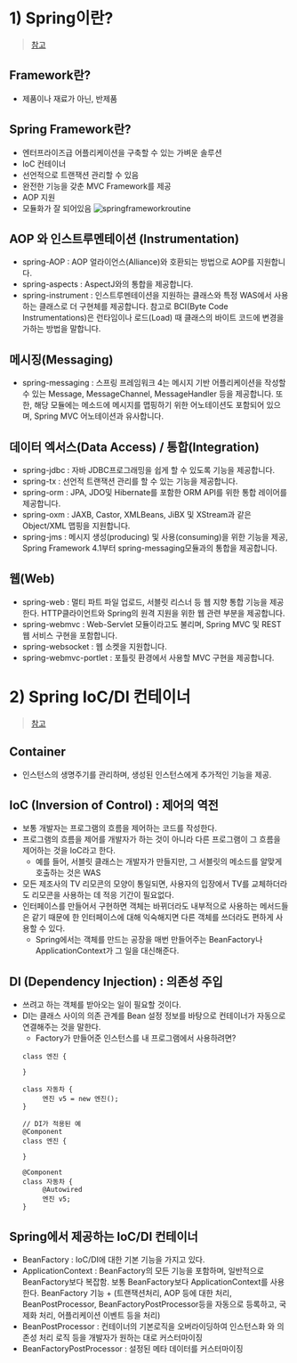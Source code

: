 # 1) Spring이란?
> [참고](https://www.edwith.org/boostcourse-web-be/lecture/58969/)

## Framework란?
* 제품이나 재료가 아닌, 반제품

## Spring Framework란?
* 엔터프라이즈급 어플리케이션을 구축할 수 있는 가벼운 솔루션
* IoC 컨테이너
* 선언적으로 트랜잭션 관리할 수 있음
* 완전한 기능을 갖춘 MVC Framework를 제공
* AOP 지원
* 모듈화가 잘 되어있음
![springframeworkroutine](https://user-images.githubusercontent.com/52440668/85989759-ef566c80-ba2b-11ea-8007-32519c0035fe.JPG)

## AOP 와 인스트루멘테이션 (Instrumentation)
* spring-AOP : AOP 얼라이언스(Alliance)와 호환되는 방법으로 AOP를 지원합니다.
* spring-aspects : AspectJ와의 통합을 제공합니다.
* spring-instrument : 인스트루멘테이션을 지원하는 클래스와 특정 WAS에서 사용하는 클래스로 더 구현체를 제공합니다. 참고로 BCI(Byte Code Instrumentations)은 런타임이나 로드(Load) 때 클래스의 바이트 코드에 변경을 가하는 방법을 말합니다.
 

## 메시징(Messaging)
* spring-messaging : 스프링 프레임워크 4는 메시지 기반 어플리케이션을 작성할 수 있는 Message, MessageChannel, MessageHandler 등을 제공합니다. 또한, 해당 모듈에는 메소드에 메시지를 맵핑하기 위한 어노테이션도 포함되어 있으며, Spring MVC 어노테이션과 유사합니다.

## 데이터 엑서스(Data Access) / 통합(Integration)
* spring-jdbc : 자바 JDBC프로그래밍을 쉽게 할 수 있도록 기능을 제공합니다.
* spring-tx : 선언적 트랜잭션 관리를 할 수 있는 기능을 제공합니다.
* spring-orm : JPA, JDO및 Hibernate를 포함한 ORM API를 위한 통합 레이어를 제공합니다.
* spring-oxm : JAXB, Castor, XMLBeans, JiBX 및 XStream과 같은 Object/XML 맵핑을 지원합니다.
* spring-jms : 메시지 생성(producing) 및 사용(consuming)을 위한 기능을 제공, Spring Framework 4.1부터 spring-messaging모듈과의 통합을 제공합니다.

## 웹(Web)
* spring-web : 멀티 파트 파일 업로드, 서블릿 리스너 등 웹 지향 통합 기능을 제공한다. HTTP클라이언트와 Spring의 원격 지원을 위한 웹 관련 부분을 제공합니다.
* spring-webmvc : Web-Servlet 모듈이라고도 불리며, Spring MVC 및 REST 웹 서비스 구현을 포함합니다.
* spring-websocket : 웹 소켓을 지원합니다.
* spring-webmvc-portlet : 포틀릿 환경에서 사용할 MVC 구현을 제공합니다.


# 2) Spring IoC/DI 컨테이너
> [참고](https://www.edwith.org/boostcourse-web-be/lecture/58970/)
## Container
* 인스턴스의 생명주기를 관리하며, 생성된 인스턴스에게 추가적인 기능을 제공.

## IoC (Inversion of Control) : 제어의 역전
* 보통 개발자는 프로그램의 흐름을 제어하는 코드를 작성한다.
* 프로그램의 흐름을 제어를 개발자가 하는 것이 아니라 다른 프로그램이 그 흐름을 제어하는 것을 IoC라고 한다.
  * 예를 들어, 서블릿 클래스는 개발자가 만들지만, 그 서블릿의 메소드를 알맞게 호출하는 것은 WAS
* 모든 제조사의 TV 리모콘의 모양이 통일되면, 사용자의 입장에서 TV를 교체하더라도 리모콘을 사용하는 데 적응 기간이 필요없다.
* 인터페이스를 만들어서 구현하면 객체는 바뀌더라도 내부적으로 사용하는 메서드들은 같기 때문에 한 인터페이스에 대해 익숙해지면 다른 객체를 쓰더라도 편하게 사용할 수 있다.
  * Spring에서는 객체를 만드는 공장을 매번 만들어주는 BeanFactory나 ApplicationContext가 그 일을 대신해준다.
  
## DI (Dependency Injection) : 의존성 주입
* 쓰려고 하는 객체를 받아오는 일이 필요할 것이다.
* DI는 클래스 사이의 의존 관계를 Bean 설정 정보를 바탕으로 컨테이너가 자동으로 연결해주는 것을 말한다.
  * Factory가 만들어준 인스턴스를 내 프로그램에서 사용하려면?
  ``` // DI가 적용되지 않은 예
  class 엔진 {

  }

  class 자동차 {
       엔진 v5 = new 엔진();
  }
  
  // DI가 적용된 예
  @Component
  class 엔진 {

  }

  @Component
  class 자동차 {
       @Autowired
       엔진 v5;
  }

## Spring에서 제공하는 IoC/DI 컨테이너
* BeanFactory : IoC/DI에 대한 기본 기능을 가지고 있다.
* ApplicationContext : BeanFactory의 모든 기능을 포함하며, 일반적으로 BeanFactory보다 복잡함. 보통 BeanFactory보다 ApplicationContext를 사용한다. BeanFactory 기능 + (트랜잭션처리, AOP 등에 대한 처리, BeanPostProcessor, BeanFactoryPostProcessor등을 자동으로 등록하고, 국제화 처리, 어플리케이션 이벤트 등을 처리)
* BeanPostProcessor : 컨테이너의 기본로직을 오버라이딩하여 인스턴스화 와 의존성 처리 로직 등을 개발자가 원하는 대로 커스터마이징
* BeanFactoryPostProcessor : 설정된 메타 데이터를 커스터마이징
